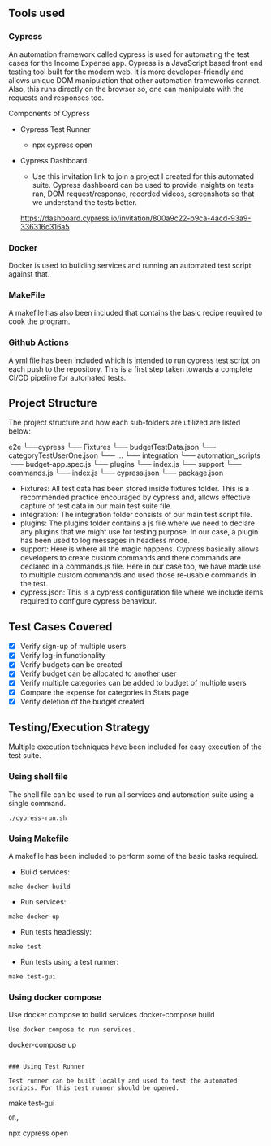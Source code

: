 ## Tools used

### Cypress

An automation framework called cypress is used for automating the test cases for the Income Expense app. Cypress is a JavaScript based front end testing tool built for the modern web. It is more developer-friendly and allows unique DOM manipulation that other automation frameworks cannot. Also, this runs directly on the browser so, one can manipulate with the requests and responses too. 

Components of Cypress
- Cypress Test Runner
    - npx cypress open
- Cypress Dashboard
    - Use this invitation link to join a project I created for this automated suite. Cypress dashboard can be used to provide insights on tests ran, DOM request/response, recorded videos, screenshots so that we understand the tests better. 
    
    https://dashboard.cypress.io/invitation/800a9c22-b9ca-4acd-93a9-336316c316a5


### Docker

Docker is used to building services and running an automated test script against that.

### MakeFile

A makefile has also been included that contains the basic recipe required to cook the program. 

### Github Actions

A yml file has been included which is intended to run cypress test script on each push to the repository. This is a first step taken towards a complete CI/CD pipeline for automated tests. 

## Project Structure

The project structure and how each sub-folders are utilized are listed below:

e2e
└──cypress
    └── Fixtures
        └── budgetTestData.json
        └── categoryTestUserOne.json
        └── ...
    └── integration
        └── automation_scripts
            └── budget-app.spec.js
    └── plugins
        └── index.js
    └── support
        └── commands.js
        └── index.js
└── cypress.json
└── package.json

- Fixtures: 
    All test data has been stored inside fixtures folder. This is a recommended practice encouraged by cypress and, allows effective capture of test data in our main test suite file.
- integration: 
    The integration folder consists of our main test script file.
- plugins: 
    The plugins folder contains a js file where we need to declare any plugins that we might use for testing purpose. In our case, a plugin has been used to log messages in headless mode. 
- support: 
    Here is where all the magic happens. Cypress basically allows developers to create custom commands and there commands are declared in a commands.js file. Here in our case too, we have made use to multiple custom commands and used those re-usable commands in the test. 
- cypress.json: 
    This is a cypress configuration file where we include items required to configure cypress behaviour. 

## Test Cases Covered

- [x] Verify sign-up of multiple users
- [x] Verify log-in functionality
- [x] Verify budgets can be created
- [x] Verify budget can be allocated to another user
- [x] Verify multiple categories can be added to budget of multiple users
- [x] Compare the expense for categories in Stats page
- [x] Verify deletion of the budget created

## Testing/Execution Strategy

Multiple execution techniques have been included for easy execution of the test suite.

### Using shell file

The shell file can be used to run all services and automation suite using a single command.

````
./cypress-run.sh
````
### Using Makefile

A makefile has been included to perform some of the basic tasks required.

- Build services: 
```
make docker-build
````
- Run services: 
```
make docker-up
````
- Run tests headlessly: 
```
make test
````
- Run tests using a test runner:
```
make test-gui
```
### Using docker compose

Use docker compose to build services
docker-compose build
```
Use docker compose to run services.

```
docker-compose up
```

### Using Test Runner

Test runner can be built locally and used to test the automated scripts. For this test runner should be opened. 

```
make test-gui
```
OR,

```
npx cypress open
```
